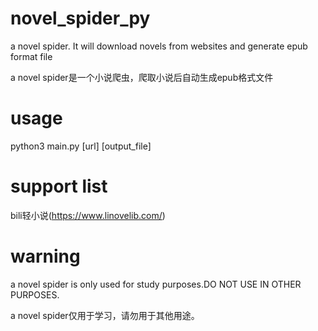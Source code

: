 # novel_spider_py
a novel spider. It will download novels from websites and generate epub format file

a novel spider是一个小说爬虫，爬取小说后自动生成epub格式文件

# usage
python3 main.py [url] [output_file]

# support list
bili轻小说(https://www.linovelib.com/)

# warning
a novel spider is only used for study purposes.DO NOT USE IN OTHER PURPOSES.

a novel spider仅用于学习，请勿用于其他用途。